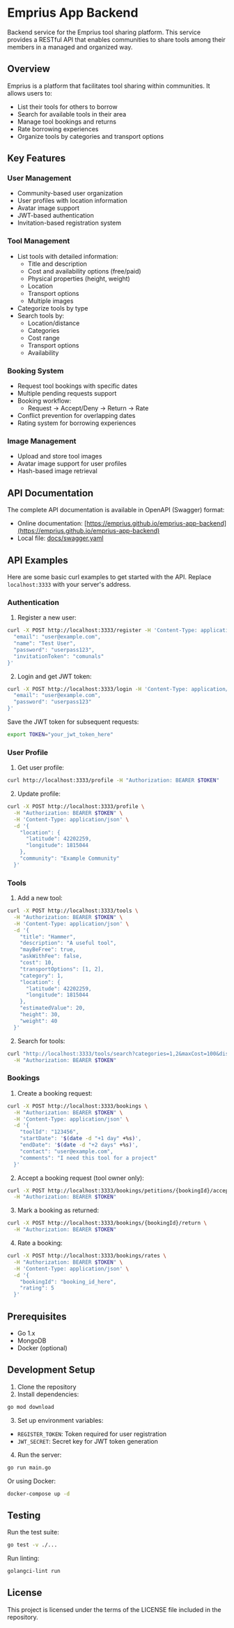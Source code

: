 # Emprius App Backend

Backend service for the Emprius tool sharing platform. This service provides a RESTful API that enables communities to share tools among their members in a managed and organized way.

## Overview

Emprius is a platform that facilitates tool sharing within communities. It allows users to:
- List their tools for others to borrow
- Search for available tools in their area
- Manage tool bookings and returns
- Rate borrowing experiences
- Organize tools by categories and transport options

## Key Features

### User Management
- Community-based user organization
- User profiles with location information
- Avatar image support
- JWT-based authentication
- Invitation-based registration system

### Tool Management
- List tools with detailed information:
  - Title and description
  - Cost and availability options (free/paid)
  - Physical properties (height, weight)
  - Location
  - Transport options
  - Multiple images
- Categorize tools by type
- Search tools by:
  - Location/distance
  - Categories
  - Cost range
  - Transport options
  - Availability

### Booking System
- Request tool bookings with specific dates
- Multiple pending requests support
- Booking workflow:
  - Request → Accept/Deny → Return → Rate
- Conflict prevention for overlapping dates
- Rating system for borrowing experiences

### Image Management
- Upload and store tool images
- Avatar image support for user profiles
- Hash-based image retrieval

## API Documentation

The complete API documentation is available in OpenAPI (Swagger) format:
- Online documentation: [https://emprius.github.io/emprius-app-backend](https://emprius.github.io/emprius-app-backend)
- Local file: [docs/swagger.yaml](docs/swagger.yaml)

## API Examples

Here are some basic curl examples to get started with the API. Replace `localhost:3333` with your server's address.

### Authentication

1. Register a new user:
```bash
curl -X POST http://localhost:3333/register -H 'Content-Type: application/json' -d '{
  "email": "user@example.com",
  "name": "Test User",
  "password": "userpass123",
  "invitationToken": "comunals"
}'
```

2. Login and get JWT token:
```bash
curl -X POST http://localhost:3333/login -H 'Content-Type: application/json' -d '{
  "email": "user@example.com",
  "password": "userpass123"
}'
```

Save the JWT token for subsequent requests:
```bash
export TOKEN="your_jwt_token_here"
```

### User Profile

1. Get user profile:
```bash
curl http://localhost:3333/profile -H "Authorization: BEARER $TOKEN"
```

2. Update profile:
```bash
curl -X POST http://localhost:3333/profile \
  -H "Authorization: BEARER $TOKEN" \
  -H 'Content-Type: application/json' \
  -d '{
    "location": {
      "latitude": 42202259,
      "longitude": 1815044
    },
    "community": "Example Community"
  }'
```

### Tools

1. Add a new tool:
```bash
curl -X POST http://localhost:3333/tools \
  -H "Authorization: BEARER $TOKEN" \
  -H 'Content-Type: application/json' \
  -d '{
    "title": "Hammer",
    "description": "A useful tool",
    "mayBeFree": true,
    "askWithFee": false,
    "cost": 10,
    "transportOptions": [1, 2],
    "category": 1,
    "location": {
      "latitude": 42202259,
      "longitude": 1815044
    },
    "estimatedValue": 20,
    "height": 30,
    "weight": 40
  }'
```

2. Search for tools:
```bash
curl "http://localhost:3333/tools/search?categories=1,2&maxCost=100&distance=20000&mayBeFree=true" \
  -H "Authorization: BEARER $TOKEN"
```

### Bookings

1. Create a booking request:
```bash
curl -X POST http://localhost:3333/bookings \
  -H "Authorization: BEARER $TOKEN" \
  -H 'Content-Type: application/json' \
  -d '{
    "toolId": "123456",
    "startDate": '$(date -d "+1 day" +%s)',
    "endDate": '$(date -d "+2 days" +%s)',
    "contact": "user@example.com",
    "comments": "I need this tool for a project"
  }'
```

2. Accept a booking request (tool owner only):
```bash
curl -X POST http://localhost:3333/bookings/petitions/{bookingId}/accept \
  -H "Authorization: BEARER $TOKEN"
```

3. Mark a booking as returned:
```bash
curl -X POST http://localhost:3333/bookings/{bookingId}/return \
  -H "Authorization: BEARER $TOKEN"
```

4. Rate a booking:
```bash
curl -X POST http://localhost:3333/bookings/rates \
  -H "Authorization: BEARER $TOKEN" \
  -H 'Content-Type: application/json' \
  -d '{
    "bookingId": "booking_id_here",
    "rating": 5
  }'
```

## Prerequisites

- Go 1.x
- MongoDB
- Docker (optional)

## Development Setup

1. Clone the repository
2. Install dependencies:
```bash
go mod download
```

3. Set up environment variables:
- `REGISTER_TOKEN`: Token required for user registration
- `JWT_SECRET`: Secret key for JWT token generation

4. Run the server:
```bash
go run main.go
```

Or using Docker:
```bash
docker-compose up -d
```

## Testing

Run the test suite:
```bash
go test -v ./...
```

Run linting:
```bash
golangci-lint run
```

## License

This project is licensed under the terms of the LICENSE file included in the repository.
